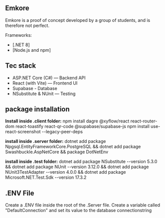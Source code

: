 ## Emkore

Emkore is a proof of concept developed by a group of students, and is therefore not perfect. 

Frameworks:
- [.NET 8]
- [Node.js and npm]

## Tec stack
- ASP.NET Core (C#) — Backend API
- React (with Vite) — Frontend UI
- Supabase - Database
- NSubstitute & NUnit — Testing

## package installation
**Install inside .client folder:**
npm install dagre @xyflow/react react-router-dom react-toastify react-qr-code @supabase/supabase-js 
npm install use-react-screenshot --legacy-peer-deps

**install inside .server folder:**
dotnet add package Npgsql.EntityFrameworkCore.PostgreSQL && dotnet add package Swashbuckle.AspNetCore && package DotNetEnv

**install inside .test folder:**
dotnet add package NSubstitute --version 5.3.0 && dotnet add package NUnit --version 3.12.0 && dotnet add package NUnit3TestAdapter --version 4.0.0 && dotnet add package Microsoft.NET.Test.Sdk --version 17.3.2

## .ENV File
Create a .ENV file inside the root of the .Server file.
Create a variable called "DefaultConnection" and set its value to the database connectionstring

